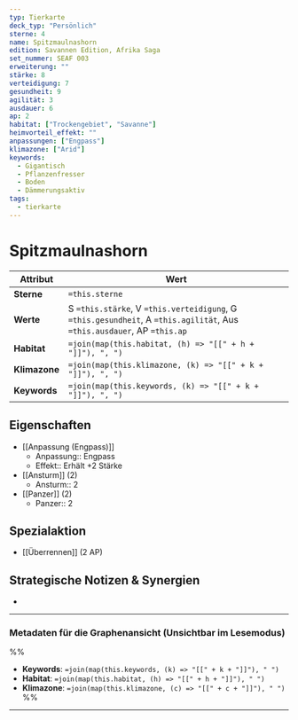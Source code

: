 ```yaml
---
typ: Tierkarte
deck_typ: "Persönlich"
sterne: 4
name: Spitzmaulnashorn
edition: Savannen Edition, Afrika Saga
set_nummer: SEAF 003
erweiterung: ""
stärke: 8
verteidigung: 7
gesundheit: 9
agilität: 3
ausdauer: 6
ap: 2
habitat: ["Trockengebiet", "Savanne"]
heimvorteil_effekt: ""
anpassungen: ["Engpass"]
klimazone: ["Arid"]
keywords:
  - Gigantisch
  - Pflanzenfresser
  - Boden
  - Dämmerungsaktiv
tags:
  - tierkarte
---
```


# Spitzmaulnashorn

| Attribut | Wert |
|---|---|
| **Sterne** | `=this.sterne` |
| **Werte** | S `=this.stärke`, V `=this.verteidigung`, G `=this.gesundheit`, A `=this.agilität`, Aus `=this.ausdauer`, AP `=this.ap` |
| **Habitat** | `=join(map(this.habitat, (h) => "[[" + h + "]]"), ", ")` |
| **Klimazone**| `=join(map(this.klimazone, (k) => "[[" + k + "]]"), ", ")` |
| **Keywords** | `=join(map(this.keywords, (k) => "[[" + k + "]]"), ", ")` |

## Eigenschaften

- [[Anpassung (Engpass)]]
	- Anpassung:: Engpass
	- Effekt:: Erhält +2 Stärke
- [[Ansturm]] (2)
	- Ansturm:: 2
- [[Panzer]] (2)
	- Panzer:: 2

## Spezialaktion

- [[Überrennen]] (2 AP)

## Strategische Notizen & Synergien

-

---
### Metadaten für die Graphenansicht (Unsichtbar im Lesemodus)
%%
- **Keywords**: `=join(map(this.keywords, (k) => "[[" + k + "]]"), " ")`
- **Habitat**: `=join(map(this.habitat, (h) => "[[" + h + "]]"), " ")`
- **Klimazone**: `=join(map(this.klimazone, (c) => "[[" + c + "]]"), " ")`
%%
---